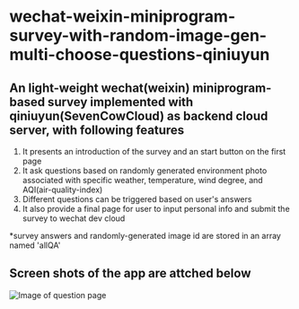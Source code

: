# wechat-weixin-miniprogram-survey-with-random-image-gen-multi-choose-questions-qiniuyun
## An light-weight wechat(weixin) miniprogram-based survey implemented with qiniuyun(SevenCowCloud) as backend cloud server, with following features
1. It presents an introduction of the survey and an start button on the first page
2. It ask questions based on randomly generated environment photo associated with specific weather, temperature, wind degree, and AQI(air-quality-index)
3. Different questions can be triggered based on user's answers
4. It also provide a final page for user to input personal info and submit the survey to wechat dev cloud

*survey answers and randomly-generated image id are stored in an array named 'allQA'

## Screen shots of the app are attched below
![Image of question page]()
